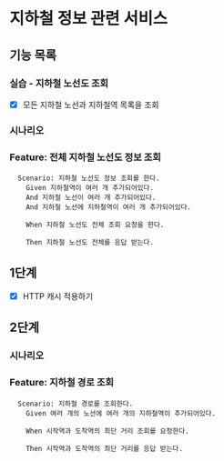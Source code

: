 # 지하철 정보 관련 서비스

## 기능 목록
### 실습 - 지하철 노선도 조회

- [x] 모든 지하철 노선과 지하철역 목록을 조회

### 시나리오

### Feature: 전체 지하철 노선도 정보 조회
```
  Scenario: 지하철 노선도 정보 조회를 한다.
    Given 지하철역이 여러 개 추가되어있다.
    And 지하철 노선이 여러 개 추가되어있다.
    And 지하철 노선에 지하철역이 여러 개 추가되어있다.
    
    When 지하철 노선도 전체 조회 요청을 한다.
    
    Then 지하철 노선도 전체를 응답 받는다.
```

## 1단계

- [x] HTTP 캐시 적용하기

## 2단계

### 시나리오

### Feature: 지하철 경로 조회
```
  Scenario: 지하철 경로를 조회한다.
    Given 여러 개의 노선에 여러 개의 지하철역이 추가되어있다.
    
    When 시작역과 도착역의 최단 거리 조회를 요청한다.
    
    Then 시작역과 도착역의 최단 거리를 응답 받는다.
```
